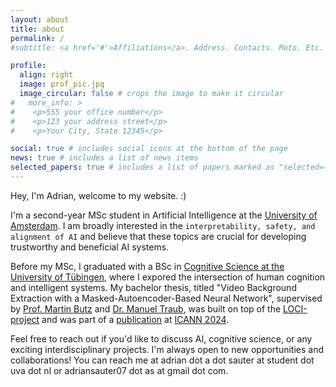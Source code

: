```yaml
---
layout: about
title: about
permalink: /
#subtitle: <a href='#'>Affiliations</a>. Address. Contacts. Moto. Etc.

profile:
  align: right
  image: prof_pic.jpg
  image_circular: false # crops the image to make it circular
#   more_info: >
#    <p>555 your office number</p>
#    <p>123 your address street</p>
#    <p>Your City, State 12345</p>

social: true # includes social icons at the bottom of the page
news: true # includes a list of news items
selected_papers: true # includes a list of papers marked as "selected={true}"
---
```


Hey, I'm Adrian, welcome to my website. :)  

I'm a second-year MSc student in Artificial Intelligence at the [University of Amsterdam](https://www.uva.nl/en). I am broadly interested in the `interpretability, safety, and alignment of AI` and believe that these topics are crucial for developing trustworthy and beneficial AI systems.  

Before my MSc, I graduated with a BSc in [Cognitive Science at the University of Tübingen](https://uni-tuebingen.de/en/fakultaeten/mathematisch-naturwissenschaftliche-fakultaet/fachbereiche/informatik/studium/studiengaenge/kognitionswissenschaft/informationen-zu-den-studiengaengen/bachelor/), where I expored the intersection of human cognition and intelligent systems. My bachelor thesis, titled "Video Background Extraction with a Masked-Autoencoder-Based Neural Network", supervised by [Prof. Martin Butz](https://uni-tuebingen.de/fakultaeten/mathematisch-naturwissenschaftliche-fakultaet/fachbereiche/informatik/lehrstuehle/cognitive-modeling/staff/martin-butz/) and [Dr. Manuel Traub](https://manuel-traub.de/), was built on top of the [LOCI-project](https://arxiv.org/pdf/2205.13349) and was part of a [publication](https://arxiv.org/pdf/2310.10410) at [ICANN 2024](https://e-nns.org/icann2024/).  

Feel free to reach out if you'd like to discuss AI, cognitive science, or any exciting interdisciplinary projects. I'm always open to new opportunities and collaborations! You can reach me at adrian dot a dot sauter at student dot uva dot nl or adriansauter07 dot as at gmail dot com.  
